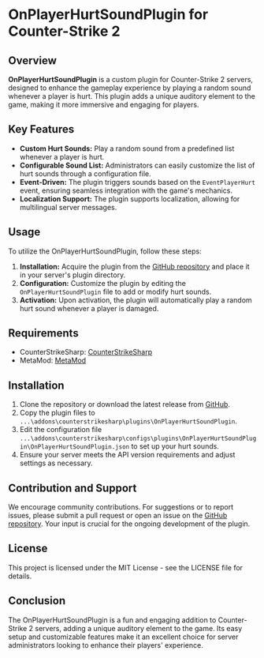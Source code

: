 # OnPlayerHurtSoundPlugin for Counter-Strike 2

## Overview

**OnPlayerHurtSoundPlugin** is a custom plugin for Counter-Strike 2 servers, designed to enhance the gameplay experience by playing a random sound whenever a player is hurt. This plugin adds a unique auditory element to the game, making it more immersive and engaging for players.

## Key Features

- **Custom Hurt Sounds:** Play a random sound from a predefined list whenever a player is hurt.
- **Configurable Sound List:** Administrators can easily customize the list of hurt sounds through a configuration file.
- **Event-Driven:** The plugin triggers sounds based on the `EventPlayerHurt` event, ensuring seamless integration with the game's mechanics.
- **Localization Support:** The plugin supports localization, allowing for multilingual server messages.

## Usage

To utilize the OnPlayerHurtSoundPlugin, follow these steps:

1. **Installation:** Acquire the plugin from the [GitHub repository](https://github.com/hlymcn/OnPlayerHurtSoundPlugin) and place it in your server's plugin directory.
2. **Configuration:** Customize the plugin by editing the `OnPlayerHurtSoundPlugin` file to add or modify hurt sounds.
3. **Activation:** Upon activation, the plugin will automatically play a random hurt sound whenever a player is damaged.

## Requirements

- CounterStrikeSharp: [CounterStrikeSharp](https://github.com/roflmuffin/CounterStrikeSharp)
- MetaMod: [MetaMod](https://www.metamodsource.net/downloads.php?branch=dev)

## Installation

1. Clone the repository or download the latest release from [GitHub](https://github.com/hlymcn/OnPlayerHurtSoundPlugin).
2. Copy the plugin files to `...\addons\counterstrikesharp\plugins\OnPlayerHurtSoundPlugin`.
3. Edit the configuration file `...\addons\counterstrikesharp\configs\plugins\OnPlayerHurtSoundPlugin\OnPlayerHurtSoundPlugin.json` to set up your hurt sounds.
4. Ensure your server meets the API version requirements and adjust settings as necessary.

## Contribution and Support

We encourage community contributions. 
For suggestions or to report issues, please submit a pull request or open an issue on the [GitHub repository](https://github.com/hlymc/nOnPlayerHurtSoundPlugin). Your input is crucial for the ongoing development of the plugin.

## License

This project is licensed under the MIT License - see the LICENSE file for details.

## Conclusion

The OnPlayerHurtSoundPlugin is a fun and engaging addition to Counter-Strike 2 servers, adding a unique auditory element to the game. Its easy setup and customizable features make it an excellent choice for server administrators looking to enhance their players' experience.

